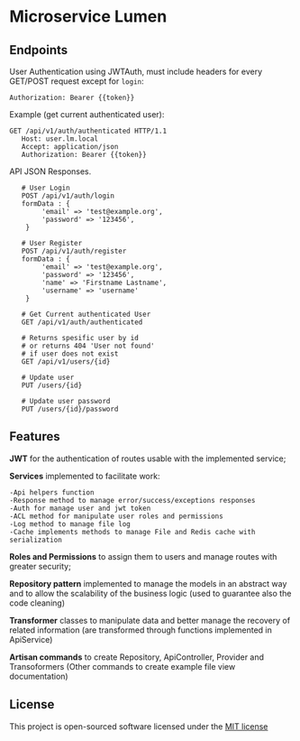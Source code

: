# Microservice Lumen

## Endpoints

User Authentication using JWTAuth, must include headers for every GET/POST request except for `login`:
```
Authorization: Bearer {{token}}
```

Example (get current authenticated user):
```
GET /api/v1/auth/authenticated HTTP/1.1
   Host: user.lm.local
   Accept: application/json
   Authorization: Bearer {{token}}
```

API JSON Responses.
```
   # User Login
   POST /api/v1/auth/login
   formData : {
        'email' => 'test@example.org',
        'password' => '123456',
    }
   
   # User Register
   POST /api/v1/auth/register
   formData : {
        'email' => 'test@example.org',
        'password' => '123456',
        'name' => 'Firstname Lastname',
        'username' => 'username'
    }

   # Get Current authenticated User
   GET /api/v1/auth/authenticated
   
   # Returns spesific user by id
   # or returns 404 'User not found'
   # if user does not exist
   GET /api/v1/users/{id}
   
   # Update user
   PUT /users/{id}
   
   # Update user password
   PUT /users/{id}/password
```

## Features 

**JWT** for the authentication of routes usable with the implemented service;

**Services** implemented to facilitate work:

    -Api helpers function
    -Response method to manage error/success/exceptions responses
    -Auth for manage user and jwt token
    -ACL method for manipulate user roles and permissions
    -Log method to manage file log
    -Cache implements methods to manage File and Redis cache with serialization
    
**Roles and Permissions** to assign them to users and manage routes with greater security;

**Repository pattern** implemented to manage the models in an abstract way and to allow the scalability of the business logic (used to guarantee also the code cleaning)

**Transformer** classes to manipulate data and better manage the recovery of related information (are transformed through functions implemented in ApiService)
  
**Artisan commands** to create Repository, ApiController, Provider and Transoformers (Other commands to create example file view documentation)

## License

This project is open-sourced software licensed under the [MIT license](http://opensource.org/licenses/MIT)
